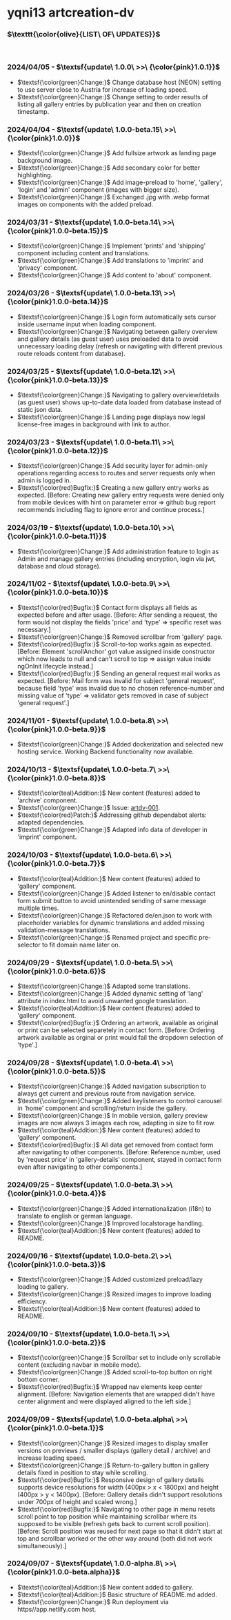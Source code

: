 # yqni13 artcreation-dv

### $\texttt{\color{olive}{LIST\ OF\ UPDATES}}$

<br>

### 2024/04/05 - $\textsf{update\ 1.0.0\ >>\ {\color{pink}1.0.1}}$

- $\textsf{\color{green}Change:}$ Change database host (NEON) setting to use server close to Austria for increase of loading speed.
- $\textsf{\color{green}Change:}$ Change setting to order results of listing all gallery entries by publication year and then on creation timestamp.

### 2024/04/04 - $\textsf{update\ 1.0.0-beta.15\ >>\ {\color{pink}1.0.0}}$

- $\textsf{\color{green}Change:}$ Add fullsize artwork as landing page background image.
- $\textsf{\color{green}Change:}$ Add secondary color for better highlighting.
- $\textsf{\color{green}Change:}$ Add image-preload to 'home', 'gallery', 'login' and 'admin' component (images with bigger size).
- $\textsf{\color{green}Change:}$ Exchanged .jpg with .webp format images on components with the added preload.

### 2024/03/31 - $\textsf{update\ 1.0.0-beta.14\ >>\ {\color{pink}1.0.0-beta.15}}$

- $\textsf{\color{green}Change:}$ Implement 'prints' and 'shipping' component including content and translations.
- $\textsf{\color{green}Change:}$ Add translations to 'imprint' and 'privacy' component.
- $\textsf{\color{green}Change:}$ Add content to 'about' component.

### 2024/03/26 - $\textsf{update\ 1.0.0-beta.13\ >>\ {\color{pink}1.0.0-beta.14}}$

- $\textsf{\color{green}Change:}$ Login form automatically sets cursor inside username input when loading component.
- $\textsf{\color{green}Change:}$ Navigating between gallery overview and gallery details (as guest user) uses preloaded data to avoid unnecessary loading delay (refresh or navigating with different previous route reloads content from database).

### 2024/03/25 - $\textsf{update\ 1.0.0-beta.12\ >>\ {\color{pink}1.0.0-beta.13}}$

- $\textsf{\color{green}Change:}$ Navigating to gallery overview/details (as guest user) shows up-to-date data loaded from database instead of static json data.
- $\textsf{\color{green}Change:}$ Landing page displays now legal license-free images in background with link to author.

### 2024/03/23 - $\textsf{update\ 1.0.0-beta.11\ >>\ {\color{pink}1.0.0-beta.12}}$

- $\textsf{\color{green}Change:}$ Add security layer for admin-only operations regarding access to routes and server requests only when admin is logged in.
- $\textsf{\color{red}Bugfix:}$ Creating a new gallery entry works as expected. [Before: Creating new gallery entry requests were denied only from mobile devices with hint on parameter error => github bug report recommends including flag to ignore error and continue process.]

### 2024/03/19 - $\textsf{update\ 1.0.0-beta.10\ >>\ {\color{pink}1.0.0-beta.11}}$

- $\textsf{\color{green}Change:}$ Add administration feature to login as Admin and manage gallery entries (including encryption, login via jwt, database and cloud storage).

### 2024/11/02 - $\textsf{update\ 1.0.0-beta.9\ >>\ {\color{pink}1.0.0-beta.10}}$

- $\textsf{\color{red}Bugfix:}$ Contact form displays all fields as expected before and after usage. [Before: After sending a request, the form would not display the fields 'price' and 'type' => specific reset was necessary.]
- $\textsf{\color{green}Change:}$ Removed scrollbar from 'gallery' page.
- $\textsf{\color{red}Bugfix:}$ Scroll-to-top works again as expected. [Before: Element 'scrollAnchor' got value assigned inside constructor which now leads to null and can't scroll to top => assign value inside ngOnInit lifecycle instead.]
- $\textsf{\color{red}Bugfix:}$ Sending an general request mail works as expected. [Before: Mail form was invalid for subject 'general request', because field 'type' was invalid due to no chosen reference-number and missing value of 'type' => validator gets removed in case of subject 'general request'.]

### 2024/11/01 - $\textsf{update\ 1.0.0-beta.8\ >>\ {\color{pink}1.0.0-beta.9}}$

- $\textsf{\color{green}Change:}$ Added dockerization and selected new hosting service. Working Backend functionality now available.

### 2024/10/13 - $\textsf{update\ 1.0.0-beta.7\ >>\ {\color{pink}1.0.0-beta.8}}$

- $\textsf{\color{teal}Addition:}$ New content (features) added to 'archive' component.
- $\textsf{\color{green}Change:}$ Issue: <a href="https://github.com/yqni13/artcreation-dv/issues/42">artdv-001</a>.
- $\textsf{\color{red}Patch:}$ Addressing github dependabot alerts: adapted dependencies.
- $\textsf{\color{green}Change:}$ Adapted info data of developer in 'imprint' component.

### 2024/10/03 - $\textsf{update\ 1.0.0-beta.6\ >>\ {\color{pink}1.0.0-beta.7}}$

- $\textsf{\color{teal}Addition:}$ New content (features) added to 'gallery' component.
- $\textsf{\color{green}Change:}$ Added listener to en/disable contact form submit button to avoid unintended sending of same message multiple times.
- $\textsf{\color{green}Change:}$ Refactored de/en.json to work with placeholder variables for dynamic translations and added missing validation-message translations.
- $\textsf{\color{green}Change:}$ Renamed project and specific pre-selector to fit domain name later on.

### 2024/09/29 - $\textsf{update\ 1.0.0-beta.5\ >>\ {\color{pink}1.0.0-beta.6}}$

- $\textsf{\color{green}Change:}$ Adapted some translations.
- $\textsf{\color{green}Change:}$ Added dynamic setting of 'lang' attribute in index.html to avoid unwanted google translation.
- $\textsf{\color{teal}Addition:}$ New content (features) added to 'gallery' component.
- $\textsf{\color{red}Bugfix:}$ Ordering an artwork, available as original or print can be selected separetely in contact form. [Before: Ordering artwork available as orginal or print would fail the dropdown selection of 'type'.]

### 2024/09/28 - $\textsf{update\ 1.0.0-beta.4\ >>\ {\color{pink}1.0.0-beta.5}}$

- $\textsf{\color{green}Change:}$ Added navigation subscription to always get current and previous route from navigation service.
- $\textsf{\color{green}Change:}$ Added keylisteners to control carousel in 'home' component and scrolling/return inside the gallery.
- $\textsf{\color{green}Change:}$ In mobile version, gallery preview images are now always 3 images each row, adapting in size to fit row.
- $\textsf{\color{teal}Addition:}$ New content (features) added to 'gallery' component.
- $\textsf{\color{red}Bugfix:}$ All data get removed from contact form after navigating to other components. [Before: Reference number, used by 'request price' in 'gallery-details' component, stayed in contact form even after navigating to other components.]

### 2024/09/25 - $\textsf{update\ 1.0.0-beta.3\ >>\ {\color{pink}1.0.0-beta.4}}$

- $\textsf{\color{green}Change:}$ Added internationalization (i18n) to translate to english or german language.
- $\textsf{\color{green}Change:}$ Improved localstorage handling.
- $\textsf{\color{teal}Addition:}$ New content (features) added to README.

### 2024/09/16 - $\textsf{update\ 1.0.0-beta.2\ >>\ {\color{pink}1.0.0-beta.3}}$

- $\textsf{\color{green}Change:}$ Added customized preload/lazy loading to gallery.
- $\textsf{\color{green}Change:}$ Resized images to improve loading efficiency.
- $\textsf{\color{teal}Addition:}$ New content (features) added to README.

### 2024/09/10 - $\textsf{update\ 1.0.0-beta.1\ >>\ {\color{pink}1.0.0-beta.2}}$

- $\textsf{\color{green}Change:}$ Scrollbar set to include only scrollable content (excluding navbar in mobile mode).
- $\textsf{\color{green}Change:}$ Added scroll-to-top button on right bottom corner.
- $\textsf{\color{red}Bugfix:}$ Wrapped nav elements keep center alignment. [Before: Navigation elements that are wrapped didn't have center alignment and were displayed aligned to the left side.]

### 2024/09/09 - $\textsf{update\ 1.0.0-beta.alpha\ >>\ {\color{pink}1.0.0-beta.1}}$

- $\textsf{\color{green}Change:}$ Resized images to display smaller versions on previews / smaller displays (gallery detail / archive) and increase loading speed.
- $\textsf{\color{green}Change:}$ Return-to-gallery button in gallery details fixed in position to stay while scrolling.
- $\textsf{\color{red}Bugfix:}$ Responsive design of gallery details supports device resolutions for width (400px > x < 1800px) and height (400px > y < 1400px). [Before: Gallery details didn't support resolutions under 700px of height and scaled wrong.]
- $\textsf{\color{red}Bugfix:}$ Navigating to other page in menu resets scroll point to top position while maintaining scrollbar where its supposed to be visible (refresh gets back to current scroll position). [Before: Scroll position was reused for next page so that it didn't start at top and scrollbar worked or the other way around (both did not work simultaneously).]

### 2024/09/07 - $\textsf{update\ 1.0.0-alpha.8\ >>\ {\color{pink}1.0.0-beta.alpha}}$

- $\textsf{\color{teal}Addition:}$ New content added to gallery.
- $\textsf{\color{teal}Addition:}$ Basic structure of README.md added.
- $\textsf{\color{green}Change:}$ Run deployment via https//app.netlify.com host.